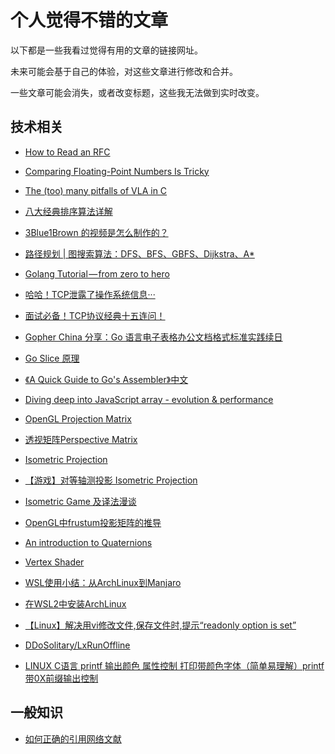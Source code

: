 # 个人觉得不错的文章

以下都是一些我看过觉得有用的文章的链接网址。

未来可能会基于自己的体验，对这些文章进行修改和合并。

一些文章可能会消失，或者改变标题，这些我无法做到实时改变。


## 技术相关

- [How to Read an RFC](https://www.mnot.net/blog/2018/07/31/read_rfc)
- [Comparing Floating-Point Numbers Is Tricky](https://bitbashing.io/comparing-floats.html)
- [The (too) many pitfalls of VLA in C](https://blog.joren.ga/programming/vla-bad)

- [八大经典排序算法详解](https://zhuanlan.zhihu.com/p/335048580)
- [3Blue1Brown 的视频是怎么制作的？](https://www.zhihu.com/question/57357012/answer/723888621)
- [路径规划 | 图搜索算法：DFS、BFS、GBFS、Dijkstra、A*](https://zhuanlan.zhihu.com/p/346666812)
- [Golang Tutorial — from zero to hero](https://milapneupane.com.np/2019/07/06/learning-golang-from-zero-to-hero/)
- [哈哈！TCP泄露了操作系统信息···](https://zhuanlan.zhihu.com/p/394968623)
- [面试必备！TCP协议经典十五连问！](https://zhuanlan.zhihu.com/p/388704023)
- [Gopher China 分享：Go 语言电子表格办公文档格式标准实践续日](https://zhuanlan.zhihu.com/p/392806711)
- [Go Slice 原理](https://zhuanlan.zhihu.com/p/392563871)
- [《A Quick Guide to Go's Assembler》中文](https://zhuanlan.zhihu.com/p/392479706)
- [Diving deep into JavaScript array - evolution & performance](https://www.voidcanvas.com/javascript-array-evolution-performance/)
- [OpenGL Projection Matrix](https://www.songho.ca/opengl/gl_projectionmatrix.html)
- [透视矩阵Perspective Matrix](https://zymin.cn/arcticle/Perspective-Matrix)
- [Isometric Projection](http://www.gandraxa.com/isometric_projection.xml)
- [【游戏】对等轴测投影 Isometric Projection](https://www.cnblogs.com/kingime/p/3681690.html)
- [Isometric Game 及译法漫谈](https://www.cnblogs.com/turingbooks/archive/2011/12/26/2301890.html)
- [OpenGL中frustum投影矩阵的推导](https://blog.csdn.net/tanmx219/article/details/81407264)
- [An introduction to Quaternions](https://gabormakesgames.com/quaternions.html)
- [Vertex Shader](https://blog.csdn.net/qq_44884706/article/details/89397729)
- [WSL使用小结：从ArchLinux到Manjaro](https://www.cnblogs.com/wurui1994/p/7839777.html)
- [在WSL2中安装ArchLinux](https://zhuanlan.zhihu.com/p/266585727)
- [【Linux】解决用vi修改文件,保存文件时,提示“readonly option is set”](https://www.cnblogs.com/theWinter/p/10640670.html)
- [DDoSolitary/LxRunOffline](https://github.com/DDoSolitary/LxRunOffline)
- [LINUX C语言 printf 输出颜色 属性控制 打印带颜色字体（简单易理解）printf带0X前缀输出控制](https://blog.csdn.net/qq_41673920/article/details/80334557)

## 一般知识

- [如何正确的引用网络文献](https://zhuanlan.zhihu.com/p/336771925)
